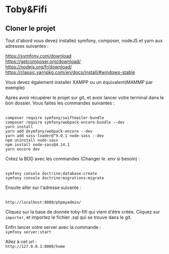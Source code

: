 # Toby&Fifi

## Cloner le projet

Tout d'abord vous devez installez symfony, composer, nodeJS et yarn aux adresses suivantes : 

https://symfony.com/download
<br/>
https://getcomposer.org/download/
<br/>
https://nodejs.org/fr/download/
<br/>
https://classic.yarnpkg.com/en/docs/install/#windows-stable


Vous devez également installer XAMPP ou un équivalent(MAMMP par exemple)



Après avoir récupérer le projet sur git, et avoir lancer votre terminal dans le bon dossier. Vous faites les commandes suivantes : 

<br/>`composer require symfony/swiftmailer-bundle`
<br/>`composer require symfony/webpack-encore-bundle --dev`
<br/>`yarn install`
<br/>`yarn add @symfony/webpack-encore --dev`
<br/>`yarn add sass-loader@^9.0.1 node-sass --dev`
<br/>`npm uninstall node-sass `
<br/>`npm install node-sass@4.14.1`
<br/>`yarn encore dev`


Créez la BDD avec les commandes (Changer le .env si besoin) : 

<br/>`symfony console doctrine:database:create`
<br/>`symfony console doctrine:migrations:migrate`

Ensuite aller sur l'adresse suivante :

</br>`http://localhost:8080/phpmyadmin/`

Cliquez sur la base de donnée toby-fifi qui vient d'être créée. 
Cliquez sur `importer`, et importez le fichier .sql qui se trouve dans le git.

Enfin lancer votre server avec la commande : 
<br/>`symfony server:start`

Allez à cet url : 
<br/>`http://127.0.0.1:8000/home`